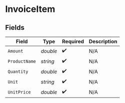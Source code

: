 # InvoiceItem


## Fields

| Field              | Type               | Required           | Description        |
| ------------------ | ------------------ | ------------------ | ------------------ |
| `Amount`           | *double*           | :heavy_check_mark: | N/A                |
| `ProductName`      | *string*           | :heavy_check_mark: | N/A                |
| `Quantity`         | *double*           | :heavy_check_mark: | N/A                |
| `Unit`             | *string*           | :heavy_check_mark: | N/A                |
| `UnitPrice`        | *double*           | :heavy_check_mark: | N/A                |